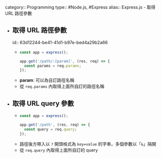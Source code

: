 category:: Programming
type:: #Node.js, #Express
alias:: Express.js - 取得 URL 路徑參數

- ## 取得 URL 路徑參數
  id:: 63d12244-be41-41d1-b97e-bed4a29b2a66
	- ```javascript
	  const app = express();
	  
	  app.get('/path/:[param]', (res, req) => {
	    const params = req.params;
	  });
	  ```
	- **param**: 可以為自訂路徑名稱
	- 從 `req.params` 內取得上面所自訂的路徑名稱
- ## 取得 URL query 參數
	- ```javascript
	  const app = express();
	  
	  app.get('/path', (res, req) => {
	    const query = req.query;
	  });
	  ```
	- 路徑後方帶入以 `?` 開頭格式為 `key=value` 的字串，多個參數以「`&`」隔開
	- 從 `req.query` 內取得上面所自訂的 query